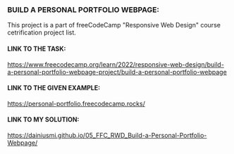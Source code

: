 ### BUILD A PERSONAL PORTFOLIO WEBPAGE:
This project is a part of freeCodeCamp "Responsive Web Design" course cetrification project list.

#### LINK TO THE TASK:
https://www.freecodecamp.org/learn/2022/responsive-web-design/build-a-personal-portfolio-webpage-project/build-a-personal-portfolio-webpage

#### LINK TO THE GIVEN EXAMPLE:
https://personal-portfolio.freecodecamp.rocks/

#### LINK TO MY SOLUTION:
https://dainiusmi.github.io/05_FFC_RWD_Build-a-Personal-Portfolio-Webpage/

